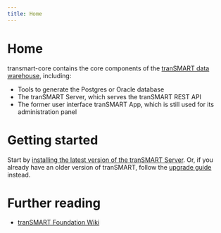 ```yaml
---
title: Home
---
```

# Home

transmart-core contains the core components of the [tranSMART data warehouse](../transmart/), including:

* Tools to generate the Postgres or Oracle database
* The tranSMART Server, which serves the tranSMART REST API
* The former user interface tranSMART App, which is still used for its administration panel

# Getting started

Start by [installing the latest version of the tranSMART Server](installation.html). Or, if you already have an older version of tranSMART, follow the [upgrade guide](upgrade.html) instead.

# Further reading

* [tranSMART Foundation Wiki](https://wiki.transmartfoundation.org/)
